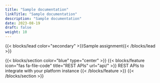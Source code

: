 ```yaml
---
title: "Sample documentation"
linkTitle: "Sample documentation"
description: "Sample documentation"
date: 2023-08-19
draft: false
weight: 10
---
```


{{< blocks/lead color="secondary" >}}Sample assignment{{< /blocks/lead >}}

{{< blocks/section color="blue" type="center" >}}
{{< blocks/feature icon="fas fa-file-code" title="REST APIs" url="api/" >}}
REST APIs to integrate with your platform instance
{{< /blocks/feature >}}
{{< /blocks/section >}}

